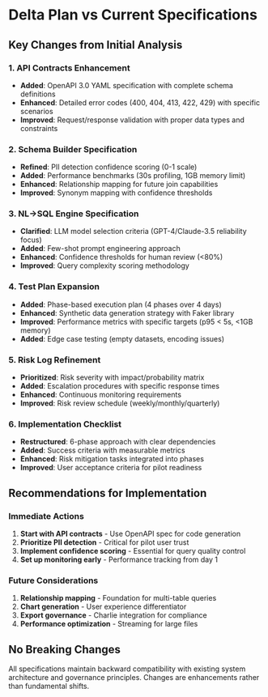 # Delta Plan vs Current Specifications

## Key Changes from Initial Analysis

### 1. **API Contracts Enhancement**
- **Added**: OpenAPI 3.0 YAML specification with complete schema definitions
- **Enhanced**: Detailed error codes (400, 404, 413, 422, 429) with specific scenarios
- **Improved**: Request/response validation with proper data types and constraints

### 2. **Schema Builder Specification**
- **Refined**: PII detection confidence scoring (0-1 scale)
- **Added**: Performance benchmarks (30s profiling, 1GB memory limit)
- **Enhanced**: Relationship mapping for future join capabilities
- **Improved**: Synonym mapping with confidence thresholds

### 3. **NL→SQL Engine Specification**
- **Clarified**: LLM model selection criteria (GPT-4/Claude-3.5 reliability focus)
- **Added**: Few-shot prompt engineering approach
- **Enhanced**: Confidence thresholds for human review (<80%)
- **Improved**: Query complexity scoring methodology

### 4. **Test Plan Expansion**
- **Added**: Phase-based execution plan (4 phases over 4 days)
- **Enhanced**: Synthetic data generation strategy with Faker library
- **Improved**: Performance metrics with specific targets (p95 < 5s, <1GB memory)
- **Added**: Edge case testing (empty datasets, encoding issues)

### 5. **Risk Log Refinement**
- **Prioritized**: Risk severity with impact/probability matrix
- **Added**: Escalation procedures with specific response times
- **Enhanced**: Continuous monitoring requirements
- **Improved**: Risk review schedule (weekly/monthly/quarterly)

### 6. **Implementation Checklist**
- **Restructured**: 6-phase approach with clear dependencies
- **Added**: Success criteria with measurable metrics
- **Enhanced**: Risk mitigation tasks integrated into phases
- **Improved**: User acceptance criteria for pilot readiness

## Recommendations for Implementation

### Immediate Actions
1. **Start with API contracts** - Use OpenAPI spec for code generation
2. **Prioritize PII detection** - Critical for pilot user trust
3. **Implement confidence scoring** - Essential for query quality control
4. **Set up monitoring early** - Performance tracking from day 1

### Future Considerations
1. **Relationship mapping** - Foundation for multi-table queries
2. **Chart generation** - User experience differentiator
3. **Export governance** - Charlie integration for compliance
4. **Performance optimization** - Streaming for large files

## No Breaking Changes
All specifications maintain backward compatibility with existing system architecture and governance principles. Changes are enhancements rather than fundamental shifts.
